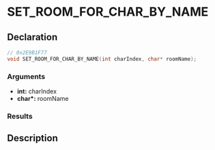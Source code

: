 # SET_ROOM_FOR_CHAR_BY_NAME

## Declaration
```cpp
// 0x2E9B1F77
void SET_ROOM_FOR_CHAR_BY_NAME(int charIndex, char* roomName);
```

### Arguments
- **int:** charIndex
- **char\*:** roomName

### Results

## Description
